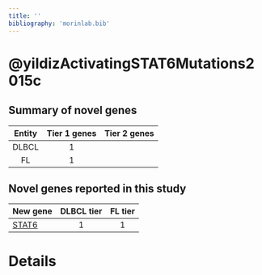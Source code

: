 ```yaml
---
title: ''
bibliography: 'morinlab.bib'
---
```


# @yildizActivatingSTAT6Mutations2015c
## Summary of novel genes

|Entity| Tier 1 genes| Tier 2 genes|
|:-:|:-:|:-:|
|DLBCL|1||
|FL|1||

## Novel genes reported in this study

|New gene|DLBCL tier|FL tier|
|:-|:-:|:-:|
|[STAT6](STAT6)|1 |1 |

# Details

